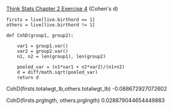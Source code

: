 [Think Stats Chapter 2 Exercise 4](http://greenteapress.com/thinkstats2/html/thinkstats2003.html#toc24) (Cohen's d)

>>



```
firsts = live[live.birthord == 1]
others = live[live.birthord != 1]

def CohD(group1, group2):

    var1 = group1.var()
    var2 = group2.var()
    n1, n2 = len(group1), len(group2)

    pooled_var = (n1*var1 + n2*var2)/(n1+n2)
    d = diff/math.sqrt(pooled_var)
    return d
```

CohD(firsts.totalwgt_lb,others.totalwgt_lb)
-0.088672927072602

CohD(firsts.prglngth, others.prglngth)
0.028879044654449883
